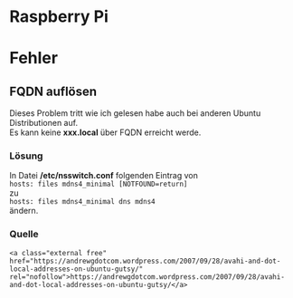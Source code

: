 # Raspberry Pi

# <span class="mw-headline" id="bkmrk-fehler-1">Fehler</span>

## <span id="bkmrk-"></span><span class="mw-headline" id="bkmrk-fqdn-aufl%C3%B6sen-1">FQDN auflösen</span>

Dieses Problem tritt wie ich gelesen habe auch bei anderen Ubuntu Distributionen auf.  
Es kann keine **xxx.local** über FQDN erreicht werde.

### <span id="bkmrk--1"></span><span class="mw-headline" id="bkmrk-l%C3%B6sung-1">Lösung</span>

In Datei **/etc/nsswitch.conf** folgenden Eintrag von  
`hosts: files mdns4_minimal [NOTFOUND=return]`  
zu  
`hosts: files mdns4_minimal dns mdns4`  
ändern.

### <span class="mw-headline" id="bkmrk-quelle-1">Quelle</span>

```
<a class="external free" href="https://andrewgdotcom.wordpress.com/2007/09/28/avahi-and-dot-local-addresses-on-ubuntu-gutsy/" rel="nofollow">https://andrewgdotcom.wordpress.com/2007/09/28/avahi-and-dot-local-addresses-on-ubuntu-gutsy/</a>
```
